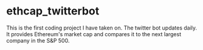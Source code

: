 # ethcap_twitterbot
This is the first coding project I have taken on. The twitter bot updates daily. It provides Ethereum's market cap and compares it to the next largest company in the S&amp;P 500.
